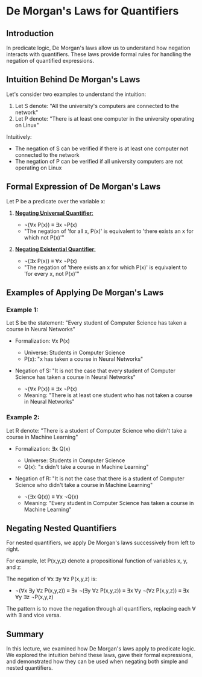 # De Morgan's Laws for Quantifiers

## Introduction

In predicate logic, De Morgan's laws allow us to understand how negation interacts with quantifiers. These laws provide formal rules for handling the negation of quantified expressions.

## Intuition Behind De Morgan's Laws

Let's consider two examples to understand the intuition:

1. Let S denote: "All the university's computers are connected to the network"
2. Let P denote: "There is at least one computer in the university operating on Linux"

Intuitively:
- The negation of S can be verified if there is at least one computer not connected to the network
- The negation of P can be verified if all university computers are not operating on Linux

## Formal Expression of De Morgan's Laws

Let P be a predicate over the variable x:

1. [**Negating Universal Quantifier**:](images/de_morgans_law_negating_quantifiers.png)
   - ¬(∀x P(x)) ≡ ∃x ¬P(x)
   - "The negation of 'for all x, P(x)' is equivalent to 'there exists an x for which not P(x)'"

2. [**Negating Existential Quantifier**:](images/de_morgans_law_negating_quantifiers.png)
   - ¬(∃x P(x)) ≡ ∀x ¬P(x)
   - "The negation of 'there exists an x for which P(x)' is equivalent to 'for every x, not P(x)'"

## Examples of Applying De Morgan's Laws

### Example 1:
Let S be the statement: "Every student of Computer Science has taken a course in Neural Networks"

- Formalization: ∀x P(x)
  - Universe: Students in Computer Science
  - P(x): "x has taken a course in Neural Networks"

- Negation of S: "It is not the case that every student of Computer Science has taken a course in Neural Networks"
  - ¬(∀x P(x)) ≡ ∃x ¬P(x)
  - Meaning: "There is at least one student who has not taken a course in Neural Networks"

### Example 2:
Let R denote: "There is a student of Computer Science who didn't take a course in Machine Learning"

- Formalization: ∃x Q(x)
  - Universe: Students in Computer Science
  - Q(x): "x didn't take a course in Machine Learning"

- Negation of R: "It is not the case that there is a student of Computer Science who didn't take a course in Machine Learning"
  - ¬(∃x Q(x)) ≡ ∀x ¬Q(x)
  - Meaning: "Every student in Computer Science has taken a course in Machine Learning"

## Negating Nested Quantifiers

For nested quantifiers, we apply De Morgan's laws successively from left to right.

For example, let P(x,y,z) denote a propositional function of variables x, y, and z:

The negation of ∀x ∃y ∀z P(x,y,z) is:
- ¬(∀x ∃y ∀z P(x,y,z)) ≡ ∃x ¬(∃y ∀z P(x,y,z)) ≡ ∃x ∀y ¬(∀z P(x,y,z)) ≡ ∃x ∀y ∃z ¬P(x,y,z)

The pattern is to move the negation through all quantifiers, replacing each ∀ with ∃ and vice versa.

## Summary

In this lecture, we examined how De Morgan's laws apply to predicate logic. We explored the intuition behind these laws, gave their formal expressions, and demonstrated how they can be used when negating both simple and nested quantifiers.